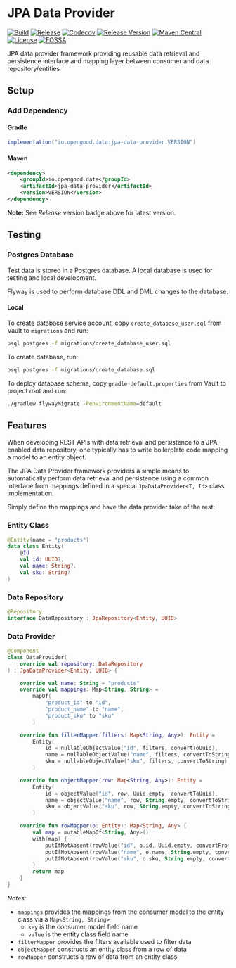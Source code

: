# JPA Data Provider

[![Build](https://github.com/opengoodio/jpa-data-provider/workflows/build/badge.svg)](https://github.com/opengoodio/jpa-data-provider/actions?query=workflow%3Abuild)
[![Release](https://github.com/opengoodio/jpa-data-provider/workflows/release/badge.svg)](https://github.com/opengoodio/jpa-data-provider/actions?query=workflow%3Arelease)
[![Codecov](https://codecov.io/gh/opengoodio/jpa-data-provider/branch/main/graph/badge.svg?token=AEEYTGK87F)](https://codecov.io/gh/opengoodio/jpa-data-provider)
[![Release Version](https://img.shields.io/github/release/opengoodio/jpa-data-provider.svg)](https://github.com/opengoodio/jpa-data-provider/releases/latest)
[![Maven Central](https://maven-badges.herokuapp.com/maven-central/io.opengood.data/jpa-data-provider/badge.svg)](https://maven-badges.herokuapp.com/maven-central/io.opengood.data/jpa-data-provider)
[![License](https://img.shields.io/badge/license-MIT-blue.svg)](https://raw.githubusercontent.com/opengoodio/jpa-data-provider/master/LICENSE)
[![FOSSA](https://app.fossa.com/api/projects/custom%2B22161%2Fgithub.com%2Fopengoodio%2Fjpa-data-provider.svg?type=small)](https://app.fossa.com/projects/custom%2B22161%2Fgithub.com%2Fopengoodio%2Fjpa-data-provider?ref=badge_small)

JPA data provider framework providing reusable data retrieval and
persistence interface and mapping layer between consumer and data
repository/entities

## Setup

### Add Dependency

#### Gradle

```groovy
implementation("io.opengood.data:jpa-data-provider:VERSION")
```

#### Maven

```xml
<dependency>
    <groupId>io.opengood.data</groupId>
    <artifactId>jpa-data-provider</artifactId>
    <version>VERSION</version>
</dependency>
```

**Note:** See *Release* version badge above for latest version.

## Testing

### Postgres Database

Test data is stored in a Postgres database. A local database is used for
testing and local development.

Flyway is used to perform database DDL and DML changes to the database.

#### Local

To create database service account, copy `create_database_user.sql` from
Vault to `migrations` and run:

```bash
psql postgres -f migrations/create_database_user.sql
```

To create database, run:

```bash
psql postgres -f migrations/create_database.sql
```

To deploy database schema, copy `gradle-default.properties` from
Vault to project root and run:

```bash
./gradlew flywayMigrate -PenvironmentName=default
```

## Features

When developing REST APIs with data retrieval and persistence to a
JPA-enabled data repository, one typically has to write boilerplate code
mapping a model to an entity object.

The JPA Data Provider framework providers a simple means to
automatically perform data retrieval and persistence using a common
interface from mappings defined in a special `JpaDataProvider<T, Id>`
class implementation.

Simply define the mappings and have the data provider take of the rest:

### Entity Class

```kotlin
@Entity(name = "products")
data class Entity(
    @Id
    val id: UUID?,
    val name: String?,
    val sku: String?
)
```

### Data Repository

```kotlin
@Repository
interface DataRepository : JpaRepository<Entity, UUID>
```

### Data Provider

```kotlin
@Component
class DataProvider(
    override val repository: DataRepository
) : JpaDataProvider<Entity, UUID> {

    override val name: String = "products"
    override val mappings: Map<String, String> =
        mapOf(
            "product_id" to "id",
            "product_name" to "name",
            "product_sku" to "sku"
        )

    override fun filterMapper(filters: Map<String, Any>): Entity =
        Entity(
            id = nullableObjectValue("id", filters, convertToUuid),
            name = nullableObjectValue("name", filters, convertToString),
            sku = nullableObjectValue("sku", filters, convertToString)
        )

    override fun objectMapper(row: Map<String, Any>): Entity =
        Entity(
            id = objectValue("id", row, Uuid.empty, convertToUuid),
            name = objectValue("name", row, String.empty, convertToString),
            sku = objectValue("sku", row, String.empty, convertToString)
        )

    override fun rowMapper(o: Entity): Map<String, Any> {
        val map = mutableMapOf<String, Any>()
        with(map) {
            putIfNotAbsent(rowValue("id", o.id, Uuid.empty, convertFromUuid))
            putIfNotAbsent(rowValue("name", o.name, String.empty, convertToString))
            putIfNotAbsent(rowValue("sku", o.sku, String.empty, convertToString))
        }
        return map
    }
}
```

*Notes:*

* `mappings` provides the mappings from the consumer model to the entity
  class via a `Map<String, String>`
  * `key` is the consumer model field name
  * `value` is the entity class field name
* `filterMapper` provides the filters available used to filter data
* `objectMapper` constructs an entity class from a row of data
* `rowMapper` constructs a row of data from an entity class


